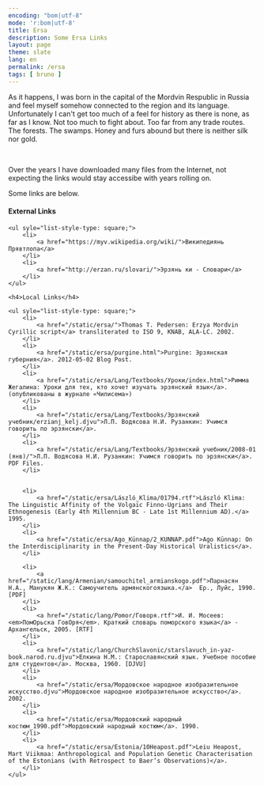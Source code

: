 ```yaml
---
encoding: "bom|utf-8"
mode: 'r:bom|utf-8'
title: Ersa
description: Some Ersa Links
layout: page
theme: slate
lang: en
permalink: /ersa
tags: [ bruno ]
---
```

<section>
    <p>
    As it happens, I was born in the capital of the Mordvin Respublic in Russia and feel myself somehow connected to the region and its language. Unfortunately I can't get too much of a feel for history as there is none, as far as I know. Not too much to fight about. Too far from any trade routes. The forests. The swamps. Honey and furs abound but there is neither silk nor gold.
    </p>
</section>
<p>&nbsp;</p>
<section>
    <p>
        Over the years I have downloaded many files from the Internet, not expecting the links would stay accessibe with years rolling on.
    </p>
    <p>
        Some links are below.
    </p>
    <h4>External Links</h4>
    
    <ul syle="list-style-type: square;">
        <li>
            <a href="https://myv.wikipedia.org/wiki/">Википедиянь Прявтлопа</a>
        </li>
        <li>
            <a href="http://erzan.ru/slovari/">Эрзянь ки - Словари</a>
        </li>
    </ul>
    
    <h4>Local Links</h4>
    
    <ul syle="list-style-type: square;">
        <li>
            <a href="/static/ersa/">Thomas T. Pedersen: Erzya Mordvin Cyrillic script</a> transliterated to ISO 9, KNAB, ALA-LC. 2002.
        </li>
        <li>
            <a href="/static/ersa/purgine.html">Purgine: Эрзянская губерния</a>. 2012-05-02 Blog Post.
        </li>
        <li>
            <a href="/static/ersa/Lang/Textbooks/Уроки/index.html">Римма Жегалина: Уроки для тех, кто хочет изучать эрзянский язык</a>.  (опубликованы в журнале «Чилисема»)
        </li>
        <li>
            <a href="/static/ersa/Lang/Textbooks/Эрзянский учебник/erzianj_kelj.djvu">Л.П. Водясова Н.И. Рузанкин: Учимся говорить по эрзянски</a>.
        </li>
        <li>
            <a href="/static/ersa/Lang/Textbooks/Эрзянский учебник/2008-01 (янв)/">Л.П. Водясова Н.И. Рузанкин: Учимся говорить по эрзянски</a>. PDF Files.
        </li>


        <li>
            <a href="/static/ersa/László_Klima/01794.rtf">László Klima: The Linguistic Affinity of the Volgaic Finno-Ugrians and Their Ethnogenesis (Early 4th Millennium BC - Late 1st Millennium AD).</a> 1995.
        </li>
        <li>
            <a href="/static/ersa/Ago_Künnap/2_KUNNAP.pdf">Ago Künnap: On the Interdisciplinarity in the Present-Day Historical Uralistics</a>.
        </li>
        
        <li>
            <a href="/static/lang/Armenian/samouchitel_armianskogo.pdf">Парнасян Н.А., Манукян Ж.К.: Самоучитель армянскогоязыка.</a>  Ер., Луйс, 1990. [PDF]
        </li>
        <li>
            <a href="/static/lang/Pomor/Говоря.rtf">И. И. Мосеев: <em>ПомОрьска ГовОря</em>. Краткий словарь поморского языка</a> - Архангельск, 2005. [RTF]
        </li>
        <li>
            <a href="/static/lang/ChurchSlavonic/starslavuch_in-yaz-book.narod.ru.djvu">Елкина Н.М.: Старославянский язык. Учебное пособие для студентов</a>. Москва, 1960. [DJVU]
        </li>
        <li>
            <a href="/static/ersa/Мордовское народное изобразительное искусство.djvu">Мордовское народное изобразительное искусство</a>. 2002.
        </li>
        <li>
            <a href="/static/ersa/Мордовский народный костюм_1990.pdf">Мордовский народный костюм</a>. 1990.
        </li>
        <li>
            <a href="/static/ersa/Estonia/10Heapost.pdf">Leiu Heapost, Mart Viikmaa: Anthropological and Population Genetic Characterisation of the Estonians (with Retrospect to Baer’s Observations)</a>.
        </li>
    </ul>
</section>




